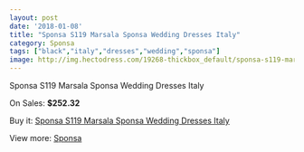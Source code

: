 ```yaml
---
layout: post
date: '2018-01-08'
title: "Sponsa S119 Marsala Sponsa Wedding Dresses Italy"
category: Sponsa
tags: ["black","italy","dresses","wedding","sponsa"]
image: http://img.hectodress.com/19268-thickbox_default/sponsa-s119-marsala-sponsa-wedding-dresses-italy.jpg
---
```

Sponsa S119 Marsala Sponsa Wedding Dresses Italy

On Sales: **$252.32**
<a href="https://www.hectodress.com/sponsa/9011-sponsa-s119-marsala-sponsa-wedding-dresses-italy.html"><amp-img layout="responsive" width="600" height="600" src="//img.hectodress.com/19268-thickbox_default/sponsa-s119-marsala-sponsa-wedding-dresses-italy.jpg" alt="Sponsa S119 Marsala Sponsa Wedding Dresses Italy 0" /></a>
<a href="https://www.hectodress.com/sponsa/9011-sponsa-s119-marsala-sponsa-wedding-dresses-italy.html"><amp-img layout="responsive" width="600" height="600" src="//img.hectodress.com/19270-thickbox_default/sponsa-s119-marsala-sponsa-wedding-dresses-italy.jpg" alt="Sponsa S119 Marsala Sponsa Wedding Dresses Italy 1" /></a>
<a href="https://www.hectodress.com/sponsa/9011-sponsa-s119-marsala-sponsa-wedding-dresses-italy.html"><amp-img layout="responsive" width="600" height="600" src="//img.hectodress.com/19269-thickbox_default/sponsa-s119-marsala-sponsa-wedding-dresses-italy.jpg" alt="Sponsa S119 Marsala Sponsa Wedding Dresses Italy 2" /></a>

Buy it: [Sponsa S119 Marsala Sponsa Wedding Dresses Italy](https://www.hectodress.com/sponsa/9011-sponsa-s119-marsala-sponsa-wedding-dresses-italy.html "Sponsa S119 Marsala Sponsa Wedding Dresses Italy")

View more: [Sponsa](https://www.hectodress.com/151-sponsa "Sponsa")
